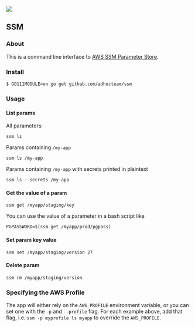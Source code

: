 ![](https://codebuild.us-east-1.amazonaws.com/badges?uuid=eyJlbmNyeXB0ZWREYXRhIjoiNFl6UXNBbmNva1RUVFVTTXFQZk8wSkJoaTB2TnVtTkVvdXBVRi9QMXFmVWlsRzdZc0JNc1Z6Mi9qb3ZFeTFZbDR0YmRCM2V5enhZLzJDZFY5RGFaWXlZPSIsIml2UGFyYW1ldGVyU3BlYyI6ImRoR3NCbk0rMGRxeWRzTGUiLCJtYXRlcmlhbFNldFNlcmlhbCI6MX0%3D&branch=master)

## SSM
### About
This is a command line interface to [AWS SSM Parameter Store](https://docs.aws.amazon.com/systems-manager/latest/userguide/what-is-systems-manager.html).

### Install
```
$ GO111MODULE=on go get github.com/adhocteam/ssm
```

### Usage


#### List params
All parameters:
```
ssm ls
```

Params containing `/my-app`
```
ssm ls /my-app
```

Params containing `/my-app` with secrets printed in plaintext
```
ssm ls --secrets /my-app
```

#### Get the value of a param
```
ssm get /myapp/staging/key
```

You can use the value of a parameter in a bash script like
```
PGPASSWORD=$(ssm get /myapp/prod/pgpass)
```

#### Set param key value
```
ssm set /myapp/staging/version 27
```

#### Delete param
```
ssm rm /myapp/staging/version
```

### Specifying the AWS Profile
The app will either rely on the `AWS_PROFILE` environment variable,
or you can set one with the `-p` and `--profile` flag. For each example above,
 add that flag, i.e. `ssm -p myprofile ls myapp` to override the `AWS_PROFILE`.
